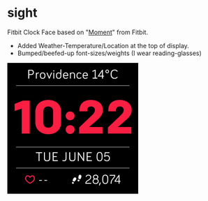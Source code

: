 # sight
Fitbit Clock Face based on "<a href="https://github.com/Fitbit/sdk-moment">Moment</a>" from Fitbit.

- Added Weather-Temperature/Location at the top of display.
- Bumped/beefed-up font-sizes/weights (I wear reading-glasses)

![Alt text](https://raw.githubusercontent.com/cbuijs/sight/master/screenshots/Sight-screenshot.png "ScreenShot")
